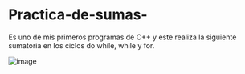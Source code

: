 # Practica-de-sumas-
Es uno de mis primeros programas de C++ y este realiza la siguiente sumatoria en los ciclos do while, while y for.

![image](https://user-images.githubusercontent.com/64390156/124487785-bbb3ce00-dd74-11eb-827e-65882858c73a.png)

